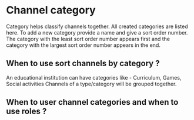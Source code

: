 # Channel category

Category helps classify channels together. All created categories are listed here. To add a new category provide a name and give a sort order number. 
The category with the least sort order number appears first and the category with the largest sort order number appears in the end.

## When to use sort channels by category ?
An educational institution can have categories like - Curriculum, Games, Social activities Channels of a type/category will be grouped together. 

## When to user channel categories and when to use roles ?

<!--stackedit_data:
eyJoaXN0b3J5IjpbLTY0NDE4MTg0MiwtMjkwNjk4NTA1LDIwND
AxMzY5MjRdfQ==
-->
